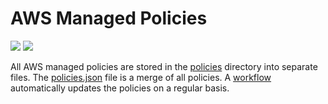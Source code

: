 # AWS Managed Policies

![](https://shields.io/date/1746427672.svg?label=last%20run)
![](https://shields.io/date/1746427672.svg?label=last%20updated)

All AWS managed policies are stored in the [policies](policies) directory into
separate files. The [policies.json](policies/policies.json) file is a merge of
all policies. A [workflow](.github/workflows/list-policies.yaml) automatically
updates the policies on a regular basis.
